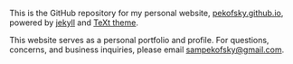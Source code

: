 This is the GitHub repository for my personal website, [pekofsky.github.io](https://pekofsky.github.io/), powered by [jekyll](https://jekyllrb.com/) and [TeXt theme](https://github.com/kitian616/jekyll-TeXt-theme).

This website serves as a personal portfolio and profile. For questions, concerns, and business inquiries, please email <sampekofsky@gmail.com>.